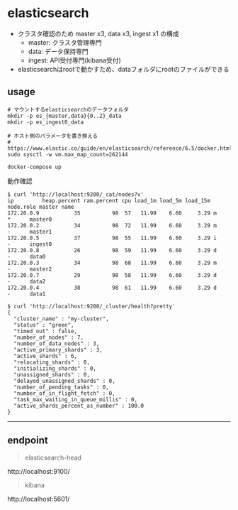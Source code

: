 # elasticsearch

* クラスタ確認のため master x3, data x3, ingest x1 の構成
  * master: クラスタ管理専門
  * data: データ保持専門
  * ingest: API受付専門(kibana受付)
* elasticsearchはrootで動かすため、dataフォルダにrootのファイルができる

## usage

```
# マウントするelasticsearchのデータフォルダ
mkdir -p es_{master,data}{0..2}_data
mkdir -p es_ingest0_data

# ホスト側のパラメータを書き換える
# https://www.elastic.co/guide/en/elasticsearch/reference/6.5/docker.html
sudo sysctl -w vm.max_map_count=262144

docker-compose up
```

動作確認

```
$ curl 'http://localhost:9200/_cat/nodes?v'
ip         heap.percent ram.percent cpu load_1m load_5m load_15m node.role master name
172.20.0.9           35          98  57   11.99    6.60     3.29 m         *      master0
172.20.0.2           34          98  72   11.99    6.60     3.29 m         -      master1
172.20.0.5           37          98  55   11.99    6.60     3.29 i         -      ingest0
172.20.0.8           26          98  59   11.99    6.60     3.29 d         -      data0
172.20.0.3           34          98  68   11.99    6.60     3.29 m         -      master2
172.20.0.7           29          98  58   11.99    6.60     3.29 d         -      data2
172.20.0.4           38          98  61   11.99    6.60     3.29 d         -      data1
```

```
$ curl 'http://localhost:9200/_cluster/health?pretty'
{
  "cluster_name" : "my-cluster",
  "status" : "green",
  "timed_out" : false,
  "number_of_nodes" : 7,
  "number_of_data_nodes" : 3,
  "active_primary_shards" : 3,
  "active_shards" : 6,
  "relocating_shards" : 0,
  "initializing_shards" : 0,
  "unassigned_shards" : 0,
  "delayed_unassigned_shards" : 0,
  "number_of_pending_tasks" : 0,
  "number_of_in_flight_fetch" : 0,
  "task_max_waiting_in_queue_millis" : 0,
  "active_shards_percent_as_number" : 100.0
}
```

---

## endpoint

> elasticsearch-head

http://localhost:9100/

> kibana

http://localhost:5601/
